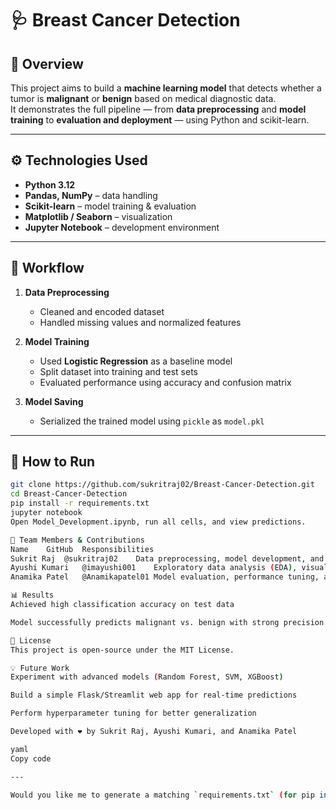 # 🩺 Breast Cancer Detection

## 📘 Overview
This project aims to build a **machine learning model** that detects whether a tumor is **malignant** or **benign** based on medical diagnostic data.  
It demonstrates the full pipeline — from **data preprocessing** and **model training** to **evaluation and deployment** — using Python and scikit-learn.

---

## ⚙️ Technologies Used
- **Python 3.12**
- **Pandas, NumPy** – data handling  
- **Scikit-learn** – model training & evaluation  
- **Matplotlib / Seaborn** – visualization  
- **Jupyter Notebook** – development environment  

---

## 🧠 Workflow
1. **Data Preprocessing**
   - Cleaned and encoded dataset  
   - Handled missing values and normalized features  

2. **Model Training**
   - Used **Logistic Regression** as a baseline model  
   - Split dataset into training and test sets  
   - Evaluated performance using accuracy and confusion matrix  

3. **Model Saving**
   - Serialized the trained model using `pickle` as `model.pkl`  

---

## 🧩 How to Run
```bash
git clone https://github.com/sukritraj02/Breast-Cancer-Detection.git
cd Breast-Cancer-Detection
pip install -r requirements.txt
jupyter notebook
Open Model_Development.ipynb, run all cells, and view predictions.

👥 Team Members & Contributions
Name	GitHub	Responsibilities
Sukrit Raj	@sukritraj02	Data preprocessing, model development, and final integration
Ayushi Kumari	@imayushi001	Exploratory data analysis (EDA), visualizations, and report preparation
Anamika Patel	@Anamikapatel01	Model evaluation, performance tuning, and documentation

📊 Results
Achieved high classification accuracy on test data

Model successfully predicts malignant vs. benign with strong precision and recall

📄 License
This project is open-source under the MIT License.

💡 Future Work
Experiment with advanced models (Random Forest, SVM, XGBoost)

Build a simple Flask/Streamlit web app for real-time predictions

Perform hyperparameter tuning for better generalization

Developed with ❤️ by Sukrit Raj, Ayushi Kumari, and Anamika Patel

yaml
Copy code

---

Would you like me to generate a matching `requirements.txt` (for pip install) to go with this README?






